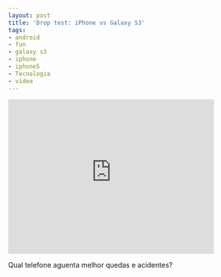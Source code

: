 ```yaml
---
layout: post
title: 'Drop test: iPhone vs Galaxy S3'
tags:
- android
- fun
- galaxy s3
- iphone
- iphone5
- Tecnologia
- vídeo
---
```


<iframe width="420" height="315" src="http://www.youtube.com/embed/6M5q5TRuAsY" frameborder="0" allowfullscreen></iframe>

Qual telefone aguenta melhor quedas e acidentes?

